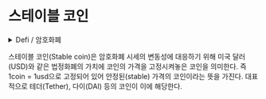 # 스테이블 코인

<details>

<summary>Defi / 암호화폐</summary>



</details>

스테이블 코인(Stable coin)은 암호화폐 시세의 변동성에 대응하기 위해 미국 달러(USD)와 같은 법정화폐의 가치에 코인의 가격을 고정시켜놓은 코인을 의미한다. 즉 1coin = 1usd으로 고정되어 있어 안정된(stable) 가격의 코인이라는 뜻을 가진다. 대표적으로 테더(Tether), 다이(DAI) 등의 코인이 이에 해당한다.

